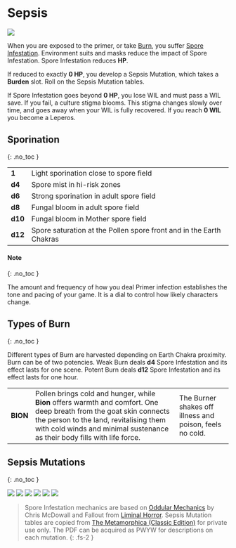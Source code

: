 # Sepsis

![](https://images-wixmp-ed30a86b8c4ca887773594c2.wixmp.com/f/06529978-05ab-4cb2-8ea3-dc97b9163a96/d88s81e-efbad273-840f-4c94-8b05-52b0061ff338.png/v1/fit/w_828,h_1172,q_70,strp/leperos_by_marko_djurdjevic_d88s81e-414w-2x.jpg?token=eyJ0eXAiOiJKV1QiLCJhbGciOiJIUzI1NiJ9.eyJzdWIiOiJ1cm46YXBwOjdlMGQxODg5ODIyNjQzNzNhNWYwZDQxNWVhMGQyNmUwIiwiaXNzIjoidXJuOmFwcDo3ZTBkMTg4OTgyMjY0MzczYTVmMGQ0MTVlYTBkMjZlMCIsIm9iaiI6W1t7ImhlaWdodCI6Ijw9MTYwMCIsInBhdGgiOiJcL2ZcLzA2NTI5OTc4LTA1YWItNGNiMi04ZWEzLWRjOTdiOTE2M2E5NlwvZDg4czgxZS1lZmJhZDI3My04NDBmLTRjOTQtOGIwNS01MmIwMDYxZmYzMzgucG5nIiwid2lkdGgiOiI8PTExMzEifV1dLCJhdWQiOlsidXJuOnNlcnZpY2U6aW1hZ2Uub3BlcmF0aW9ucyJdfQ.B9VCzJ8xYfuYUrvNgIKjjb0umNpHSojl7lwzVsFW828)

When you are exposed to the primer, or take [Burn](https://degenesis.com/world/stories/apocalyptics/burn-baby-burn), you suffer [Spore Infestation](https://degenesis.com/world/stories/pollen/sepsis).
Environment suits and masks reduce the impact of Spore Infestation.
Spore Infestation reduces **HP**.

If reduced to exactly **0 HP**, you develop a Sepsis Mutation, which takes a **Burden** slot.
Roll on the Sepsis Mutation tables.

If Spore Infestation goes beyond **0 HP**, you lose WIL and must pass a WIL save.
If you fail, a culture stigma blooms.
This stigma changes slowly over time, and goes away when your WIL is fully recovered.
If you reach **0 WIL** you become a Leperos.

## Sporination
{: .no_toc }

|         |                                                                     |
| ------- | ------------------------------------------------------------------- |
| **1**   | Light sporination close to spore field                              |
| **d4**  | Spore mist in hi-risk zones                                         |
| **d6**  | Strong sporination in adult spore field                             |
| **d8**  | Fungal bloom in adult spore field                                   |
| **d10** | Fungal bloom in Mother spore field                                  |
| **d12** | Spore saturation at the Pollen spore front and in the Earth Chakras |

#### Note
{: .no_toc }

The amount and frequency of how you deal Primer infection establishes the tone and pacing of your game.
It is a dial to control how likely characters change.

## Types of Burn
{: .no_toc }

Different types of Burn are harvested depending on Earth Chakra proximity.
Burn can be of two potencies.
Weak Burn deals **d4** Spore Infestation and its effect lasts for one scene.
Potent Burn deals **d12** Spore Infestation and its effect lasts for one hour.

|          |                                                                                                                                                                                                                                            |                                                          |
| -------- | ------------------------------------------------------------------------------------------------------------------------------------------------------------------------------------------------------------------------------------------ | -------------------------------------------------------- |
| **BION** | Pollen brings cold and hunger, while **Bion** offers warmth and comfort. One deep breath from the goat skin connects the person to the land, revitalising them with cold winds and minimal sustenance as their body fills with life force. | The Burner shakes off illness and poison, feels no cold. |

## Sepsis Mutations
{: .no_toc }

![](https://i.imgur.com/SUoem6s.png)
![](https://i.imgur.com/WGmajjr.png)
![](https://i.imgur.com/3xXstMw.png)
![](https://i.imgur.com/mPrY7uJ.png)
![](https://i.imgur.com/6ljhho5.png)
![](https://i.imgur.com/3kiIhIz.png)

> Spore Infestation mechanics are based on [Oddular Mechanics](https://www.bastionland.com/2016/04/oddular-mechanics.html?m=1) by Chris McDowall and Fallout from [Liminal Horror](https://liminalhorrorrpg.com/). Sepsis Mutation tables are copied from <a href="https://www.drivethrurpg.com/en/product/115703/the-metamorphica-classic-edition">The Metamorphica (Classic Edition)</a> for private use only. The PDF can be acquired as PWYW for descriptions on each mutation.
> {: .fs-2 }
